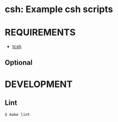 # csh: Example csh scripts

# REQUIREMENTS

* [tcsh](http://www.tcsh.org/Welcome)

## Optional

# DEVELOPMENT

## Lint

```console
$ make lint
```
